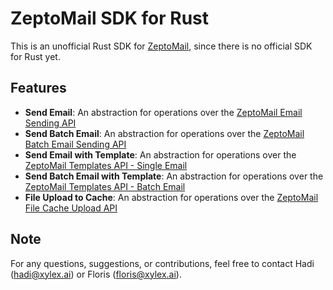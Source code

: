 # ZeptoMail SDK for Rust

This is an unofficial Rust SDK for [ZeptoMail](https://www.zoho.com/zeptomail/), since there is no official SDK for Rust yet.
    
## Features
- **Send Email**: An abstraction for operations over the [ZeptoMail Email Sending API](https://www.zoho.com/zeptomail/help/api/email-sending.html)
- **Send Batch Email**: An abstraction for operations over the [ZeptoMail Batch Email Sending API](https://www.zoho.com/zeptomail/help/api/batch-email-sending.html)
- **Send Email with Template**: An abstraction for operations over the [ZeptoMail Templates API - Single Email](https://www.zoho.com/zeptomail/help/api/email-templates.html)
- **Send Batch Email with Template**: An abstraction for operations over the [ZeptoMail Templates API - Batch Email](https://www.zoho.com/zeptomail/help/api/batch-email-templates.html)
- **File Upload to Cache**: An abstraction for operations over the [ZeptoMail File Cache Upload API](https://www.zoho.com/zeptomail/help/api/file-upload.html)

## Note
For any questions, suggestions, or contributions, feel free to contact Hadi (hadi@xylex.ai) or Floris (floris@xylex.ai).
